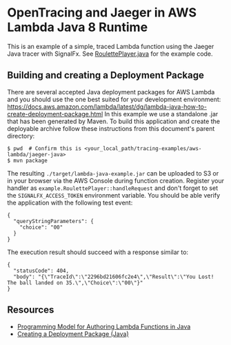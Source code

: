# OpenTracing and Jaeger in AWS Lambda Java 8 Runtime

This is an example of a simple, traced Lambda function using the Jaeger Java tracer with SignalFx.
See [RoulettePlayer.java](./src/main/java/example/RoulettePlayer.java) for the example code.

## Building and creating a Deployment Package

There are several accepted Java deployment packages for AWS Lambda and you should use the one best suited
for your development environment: https://docs.aws.amazon.com/lambda/latest/dg/lambda-java-how-to-create-deployment-package.html
In this example we use a standalone .jar that has been generated by Maven.  To build this application and
create the deployable archive follow these instructions from this document's parent directory:

```
$ pwd  # Confirm this is <your_local_path/tracing-examples/aws-lambda/jaeger-java>
$ mvn package
```

The resulting `./target/lambda-java-example.jar` can be uploaded to S3 or in your browser via the AWS Console
during function creation.  Register your handler as `example.RoulettePlayer::handleRequest` and don't forget
to set the `SIGNALFX_ACCESS_TOKEN` environment variable.  You should be able verify the application with
the following test event:

```
{
  "queryStringParameters": {
    "choice": "00"
  }
}
```

The execution result should succeed with a response similar to:
```
{
  "statusCode": 404,
  "body": "{\"TraceId\":\"2296bd21606fc2e4\",\"Result\":\"You Lost! The ball landed on 35.\",\"Choice\":\"00\"}"
}
```

## Resources

- [Programming Model for Authoring Lambda Functions in Java](https://docs.aws.amazon.com/lambda/latest/dg/java-programming-model.html)
- [Creating a Deployment Package (Java)](https://docs.aws.amazon.com/lambda/latest/dg/lambda-java-how-to-create-deployment-package.html)

